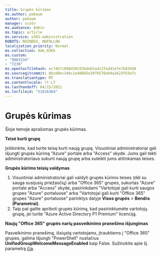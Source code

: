 ```yaml
---
title: Grupės kūrimas
ms.author: pebaum
author: pebaum
manager: scotv
ms.audience: Admin
ms.topic: article
ms.service: o365-administration
ROBOTS: NOINDEX, NOFOLLOW
localization_priority: Normal
ms.collection: Adm_O365
ms.custom:
- "9003234"
- "7230"
ms.openlocfilehash: ec74b7c098d302d3bdeb5a412fad41efe7b82b98
ms.sourcegitcommit: 8bc60ec34bc1e40685e3976576e04a2623f63a7c
ms.translationtype: MT
ms.contentlocale: lt-LT
ms.lasthandoff: 04/15/2021
ms.locfileid: "51816364"
---
```

# <a name="create-a-group"></a>Grupės kūrimas

Šioje temoje aprašomas grupės kūrimas.

**Teisė kurti grupę**

Įsitikinkite, kad turite teisę kurti naują grupę. Visuotiniai administratoriai gali išjungti grupės kūrimą "Azure" portale arba "Access" skyde. Jums gali tekti administratoriaus sukurti naują grupę arba suteikti jums atitinkamas teises.

**Grupės kūrimo teisių valdymas**

1. Visuotiniai administratoriai gali valdyti grupės kūrimo teises (dėl su sauga susijusių priežasčių) arba "Office 365" grupes, sukurtas "Azure" portale arba "Access" skyde, pasirinkdami "Vartotojai gali kurti saugos grupes "Azure" portaluose" arba "Vartotojai gali kurti "Office 365" grupes "Azure" portaluose" parinktys dalyje **Visos grupės**  >  **Bendra (Parametrai)**.
2. Taip pat galite apriboti grupės kūrimą, kad pasirinktumėte vartotojų grupę, jei turite "Azure Active Directory P1 Premium" licenciją.

**Naujų "Office 365" grupės narių pasveikinimo pranešimo išjungimas**

Pasveikinimo pranešimą, išsiųstą vartotojams, įtrauktiems į "Office 365" grupes, galima išjungti "PowerShell" nustačius **UnifiedGroupWelcomeMessageEnabled** kaip False. Sužinokite apie šį parametrą [čia](https://docs.microsoft.com/powershell/module/exchange/set-unifiedgroup?view=exchange-ps&preserve-view=true).

